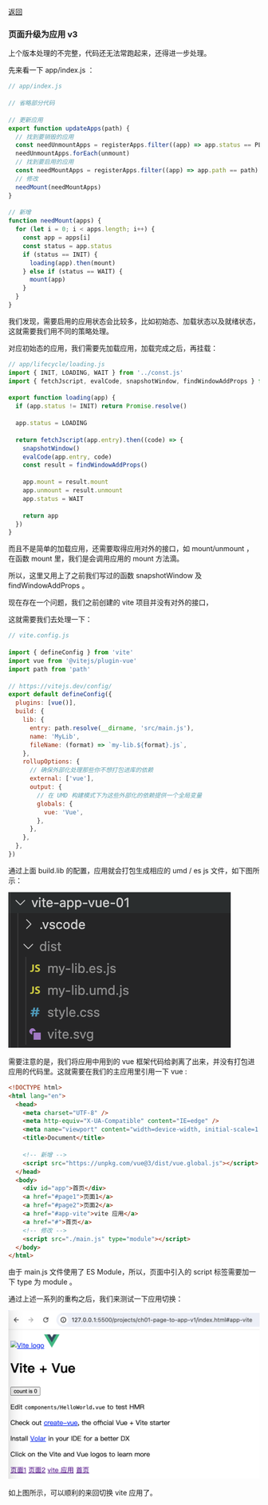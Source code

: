 [返回](/README.md)

### 页面升级为应用 v3

上个版本处理的不完整，代码还无法常跑起来，还得进一步处理。

先来看一下 app/index.js ：

```js
// app/index.js

// 省略部分代码

// 更新应用
export function updateApps(path) {
  // 找到要销毁的应用
  const needUnmountApps = registerApps.filter((app) => app.status == PLAY && app.path != path)
  needUnmountApps.forEach(unmount)
  // 找到要启用的应用
  const needMountApps = registerApps.filter((app) => app.path == path)
  // 修改
  needMount(needMountApps)
}

// 新增
function needMount(apps) {
  for (let i = 0; i < apps.length; i++) {
    const app = apps[i]
    const status = app.status
    if (status == INIT) {
      loading(app).then(mount)
    } else if (status == WAIT) {
      mount(app)
    }
  }
}
```

我们发现，需要启用的应用状态会比较多，比如初始态、加载状态以及就绪状态，这就需要我们用不同的策略处理。

对应初始态的应用，我们需要先加载应用，加载完成之后，再挂载：

```js
// app/lifecycle/loading.js
import { INIT, LOADING, WAIT } from '../const.js'
import { fetchJscript, evalCode, snapshotWindow, findWindowAddProps } from '../utils.js'

export function loading(app) {
  if (app.status != INIT) return Promise.resolve()

  app.status = LOADING

  return fetchJscript(app.entry).then((code) => {
    snapshotWindow()
    evalCode(app.entry, code)
    const result = findWindowAddProps()

    app.mount = result.mount
    app.unmount = result.unmount
    app.status = WAIT

    return app
  })
}
```

而且不是简单的加载应用，还需要取得应用对外的接口，如 mount/unmount ，在函数 mount 里，我们是会调用应用的 mount 方法滴。

所以，这里又用上了之前我们写过的函数 snapshotWindow 及 findWindowAddProps 。

现在存在一个问题，我们之前创建的 vite 项目并没有对外的接口，

这就需要我们去处理一下：

```js
// vite.config.js

import { defineConfig } from 'vite'
import vue from '@vitejs/plugin-vue'
import path from 'path'

// https://vitejs.dev/config/
export default defineConfig({
  plugins: [vue()],
  build: {
    lib: {
      entry: path.resolve(__dirname, 'src/main.js'),
      name: 'MyLib',
      fileName: (format) => `my-lib.${format}.js`,
    },
    rollupOptions: {
      // 确保外部化处理那些你不想打包进库的依赖
      external: ['vue'],
      output: {
        // 在 UMD 构建模式下为这些外部化的依赖提供一个全局变量
        globals: {
          vue: 'Vue',
        },
      },
    },
  },
})
```

通过上面 build.lib 的配置，应用就会打包生成相应的 umd / es js 文件，如下图所示：

![img](../images/ch01/img012.png)

需要注意的是，我们将应用中用到的 vue 框架代码给剥离了出来，并没有打包进应用的代码里。这就需要在我们的主应用里引用一下 vue :

```html
<!DOCTYPE html>
<html lang="en">
  <head>
    <meta charset="UTF-8" />
    <meta http-equiv="X-UA-Compatible" content="IE=edge" />
    <meta name="viewport" content="width=device-width, initial-scale=1.0" />
    <title>Document</title>

    <!-- 新增 -->
    <script src="https://unpkg.com/vue@3/dist/vue.global.js"></script>
  </head>
  <body>
    <div id="app">首页</div>
    <a href="#page1">页面1</a>
    <a href="#page2">页面2</a>
    <a href="#app-vite">vite 应用</a>
    <a href="#">首页</a>
    <!-- 修改 -->
    <script src="./main.js" type="module"></script>
  </body>
</html>
```

由于 main.js 文件使用了 ES Module，所以，页面中引入的 script 标签需要加一下 type 为 module 。

通过上述一系列的重构之后，我们来测试一下应用切换：

![img](../images/ch01/img010.png)

如上图所示，可以顺利的来回切换 vite 应用了。
